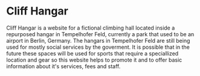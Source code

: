 # Cliff Hangar

Cliff Hangar is a website for a fictional climbing hall located inside a repurposed hangar in Tempelhofer Feld, currently a park that used to be an airport in Berlin, Germany.
The hangars in Tempelhofer Feld are still being used for mostly social services by the goverment. It is possible that in the future these spaces will be used for sports that require a speciallized location and gear so this website helps to promote it and to offer basic information about it's services, fees and staff.

